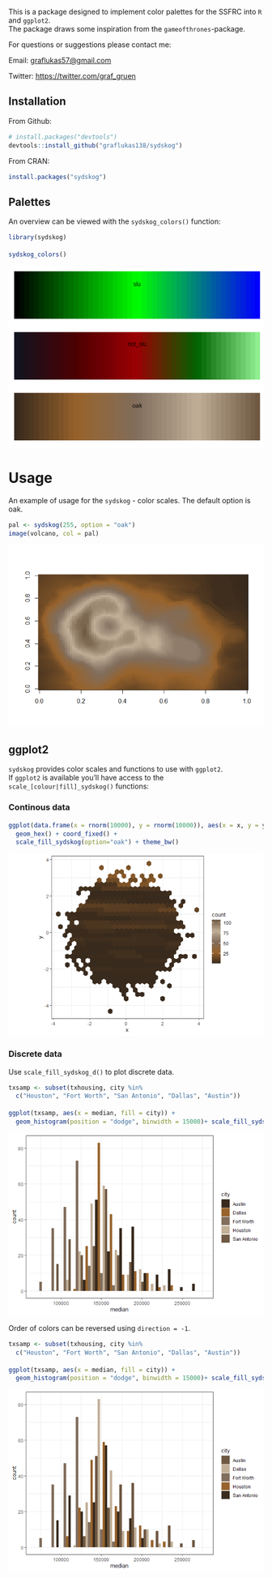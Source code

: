 
<!-- README.md is generated from README.Rmd. Please edit that file -->
<!-- badges: start -->
<!-- badges: end -->

This is a package designed to implement color palettes for the SSFRC
into `R` and `ggplot2`.  
The package draws some inspiration from the `gameofthrones`-package.

For questions or suggestions please contact me:

Email: <graflukas57@gmail.com>

Twitter: <https://twitter.com/graf_gruen>

## Installation

From Github:

``` r
# install.packages("devtools")
devtools::install_github("graflukas138/sydskog")
```

From CRAN:

``` r
install.packages("sydskog")
```

## Palettes

An overview can be viewed with the `sydskog_colors()` function:

``` r
library(sydskog)

sydskog_colors()
```

![](man/figures/README-unnamed-chunk-4-1.png)<!-- -->

# Usage

An example of usage for the `sydskog` - color scales. The default option
is oak.

``` r
pal <- sydskog(255, option = "oak")
image(volcano, col = pal)
```

![](man/figures/README-unnamed-chunk-5-1.png)<!-- -->

## ggplot2

`sydskog` provides color scales and functions to use with `ggplot2`.  
If `ggplot2` is available you’ll have access to the
`scale_[colour|fill]_sydskog()` functions:

### Continous data

``` r
ggplot(data.frame(x = rnorm(10000), y = rnorm(10000)), aes(x = x, y = y)) +
  geom_hex() + coord_fixed() +
  scale_fill_sydskog(option="oak") + theme_bw()
```

![](man/figures/README-unnamed-chunk-7-1.png)<!-- -->

### Discrete data

Use `scale_fill_sydskog_d()` to plot discrete data.

``` r
txsamp <- subset(txhousing, city %in%
  c("Houston", "Fort Worth", "San Antonio", "Dallas", "Austin"))

ggplot(txsamp, aes(x = median, fill = city)) +
  geom_histogram(position = "dodge", binwidth = 15000)+ scale_fill_sydskog_d(option = "oak")+ theme_bw()
```

![](man/figures/README-unnamed-chunk-8-1.png)<!-- -->

Order of colors can be reversed using `direction = -1`.

``` r
txsamp <- subset(txhousing, city %in%
  c("Houston", "Fort Worth", "San Antonio", "Dallas", "Austin"))

ggplot(txsamp, aes(x = median, fill = city)) +
  geom_histogram(position = "dodge", binwidth = 15000)+ scale_fill_sydskog_d(option = "oak", direction = -1) + theme_bw()
```

![](man/figures/README-unnamed-chunk-9-1.png)<!-- -->
